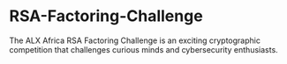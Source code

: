 # RSA-Factoring-Challenge
The ALX Africa RSA Factoring Challenge is an exciting cryptographic competition that challenges curious minds and cybersecurity enthusiasts. 
